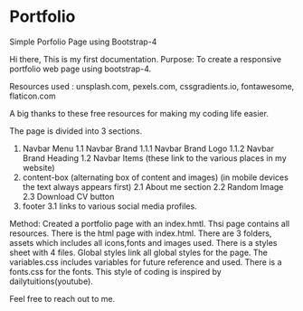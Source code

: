 # Portfolio
Simple Porfolio Page using Bootstrap-4

Hi there, This is my first documentation. 
Purpose: To create a responsive portfolio web page using bootstrap-4.

Resources used : unsplash.com, pexels.com, cssgradients.io, fontawesome, flaticon.com

A big thanks to these free resources for making my coding life easier.

The page is divided into 3 sections. 

 1. Navbar Menu
	1.1 Navbar Brand
		1.1.1 Navbar Brand Logo
		1.1.2 Navbar Brand Heading
	1.2 Navbar Items
	(these link to the various places in my website)
 2. content-box
	(alternating box of content and images)
	(in mobile devices the text always appears first)
	2.1 About me section
	2.2 Random Image
	2.3 Download CV button
 3. footer
	3.1 links to various social media profiles.


Method:
Created a portfolio page with an index.hmtl. Thsi page contains all resources.
There is the html page with index.html. There are 3 folders, assets which includes all icons,fonts and images used.
There is a styles sheet with 4 files. Global styles link all global styles for the page. The variables.css includes variables for future reference and used.
There is a fonts.css for the fonts. 
This style of coding is inspired by dailytuitions(youtube).

Feel free to reach out to me.
